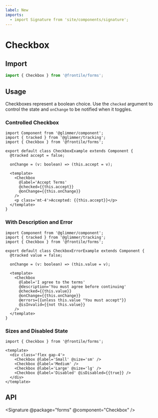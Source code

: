 ```yaml
---
label: New
imports:
  - import Signature from 'site/components/signature';
---
```

# Checkbox


## Import 

```js
import { Checkbox } from '@frontile/forms';
```

## Usage

Checkboxes represent a boolean choice. Use the `checked` argument to
control the state and `onChange` to be notified when it toggles.

### Controlled Checkbox

```gts preview
import Component from '@glimmer/component';
import { tracked } from '@glimmer/tracking';
import { Checkbox } from '@frontile/forms';

export default class CheckboxExample extends Component {
  @tracked accept = false;

  onChange = (v: boolean) => (this.accept = v);

  <template>
    <Checkbox
      @label='Accept Terms'
      @checked={{this.accept}}
      @onChange={{this.onChange}}
    />
    <p class='mt-4'>Accepted: {{this.accept}}</p>
  </template>
}
```

### With Description and Error

```gts preview
import Component from '@glimmer/component';
import { tracked } from '@glimmer/tracking';
import { Checkbox } from '@frontile/forms';

export default class CheckboxErrorExample extends Component {
  @tracked value = false;

  onChange = (v: boolean) => (this.value = v);

  <template>
    <Checkbox
      @label='I agree to the terms'
      @description='You must agree before continuing'
      @checked={{this.value}}
      @onChange={{this.onChange}}
      @errors={{unless this.value "You must accept"}}
      @isInvalid={{not this.value}}
    />
  </template>
}
```

### Sizes and Disabled State

```gts preview
import { Checkbox } from '@frontile/forms';

<template>
  <div class='flex gap-4'>
    <Checkbox @label='Small' @size='sm' />
    <Checkbox @label='Medium' />
    <Checkbox @label='Large' @size='lg' />
    <Checkbox @label='Disabled' @isDisabled={{true}} />
  </div>
</template>
```

## API

<Signature @package="forms" @component="Checkbox" />
